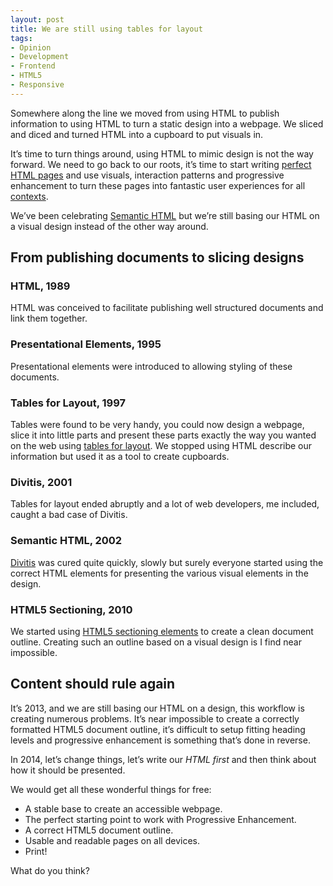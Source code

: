 ```yaml
---
layout: post
title: We are still using tables for layout
tags:
- Opinion
- Development
- Frontend
- HTML5
- Responsive
---
```


Somewhere along the line we moved from using HTML to publish information to using HTML to turn a static design into a webpage. We sliced and diced and turned HTML into a cupboard to put visuals in.

It’s time to turn things around, using HTML to mimic design is not the way forward. We need to go back to our roots, it’s time to start writing [perfect HTML pages](http://nerd.vasilis.nl/what-is-perfect-website/) and use visuals, interaction patterns and progressive enhancement to turn these pages into fantastic user experiences for all [contexts](http://conditionerjs.com/).

We’ve been celebrating [Semantic HTML](http://en.wikipedia.org/wiki/Semantic_HTML) but we’re still basing our HTML on a visual design instead of the other way around.

## From publishing documents to slicing designs

### HTML, 1989
HTML was conceived to facilitate publishing well structured documents and link them together.

### Presentational Elements, 1995
Presentational elements were introduced to allowing styling of these documents.

### Tables for Layout, 1997
Tables were found to be very handy, you could now design a webpage, slice it into little parts and present these parts exactly the way you wanted on the web using [tables for layout](http://en.wikipedia.org/wiki/Tableless_web_design). We stopped using HTML describe our information but used it as a tool to create cupboards.

### Divitis, 2001
Tables for layout ended abruptly and a lot of web developers, me included, caught a bad case of Divitis.

### Semantic HTML, 2002
[Divitis](http://en.wiktionary.org/wiki/divitis) was cured quite quickly, slowly but surely everyone started using the correct HTML elements for presenting the various visual elements in the design.

### HTML5 Sectioning, 2010
We started using [HTML5 sectioning elements](http://html5doctor.com/outlines/) to create a clean document outline. Creating such an outline based on a visual design is I find near impossible.


## Content should rule again

It’s 2013, and we are still basing our HTML on a design, this workflow is creating numerous problems. It’s near impossible to create a correctly formatted HTML5 document outline, it’s difficult to setup fitting heading levels and progressive enhancement is something that’s done in reverse.

In 2014, let’s change things, let’s write our *HTML first* and then think about how it should be presented.

We would get all these wonderful things for free:

- A stable base to create an accessible webpage.
- The perfect starting point to work with Progressive Enhancement.
- A correct HTML5 document outline.
- Usable and readable pages on all devices.
- Print!

What do you think?